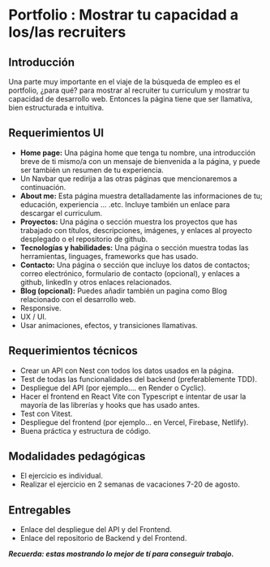 # Portfolio : Mostrar tu capacidad a los/las recruiters

## Introducción
Una parte muy importante en el viaje de la búsqueda de empleo es el portfolio, ¿para qué? para mostrar al recruiter tu curriculum y mostrar tu capacidad de desarrollo web. Entonces la página tiene que ser llamativa, bien estructurada e intuitiva.

## Requerimientos UI
- **Home page:**
Una página home que tenga tu nombre, una introducción breve de ti mismo/a con un mensaje de bienvenida a la página, y puede ser también un resumen de tu experiencia.
- Un Navbar que redirija a las otras páginas que mencionaremos a continuación.
- **About me:**
Esta página muestra detalladamente las informaciones de tu; educación, experiencia ... .etc.
Incluye también un enlace para descargar el curriculum.
- **Proyectos:**
Una página o sección muestra los proyectos que has trabajado con títulos, descripciones, imágenes, y enlaces al proyecto desplegado o el repositorio de github.
- **Tecnologías y habilidades:**
Una página o sección muestra todas las herramientas, linguages, frameworks que has usado.
- **Contacto:**
Una página o sección que incluye los datos de contactos; correo electrónico, formulario de contacto (opcional), y enlaces a github, linkedIn y otros enlaces relacionados.
- **Blog (opcional):**
Puedes añadir también un pagina como Blog relacionado con el desarrollo web.
- Responsive.
- UX / UI.
- Usar animaciones, efectos, y transiciones llamativas.

## Requerimientos técnicos
- Crear un API con Nest con todos los datos usados en la página.
- Test de todas las funcionalidades del backend (preferablemente TDD).
- Despliegue del API (por ejemplo…. en Render o Cyclic).
- Hacer el frontend en React Vite con Typescript e intentar de usar la mayoría de las librerías y hooks que has usado antes.
- Test con Vitest.
- Despliegue del frontend (por ejemplo… en Vercel, Firebase, Netlify).
- Buena práctica y estructura de código.

## Modalidades pedagógicas
- El ejercicio es individual.
- Realizar el ejercicio en 2 semanas de vacaciones 7-20 de agosto.

## Entregables
- Enlace del despliegue del API y del Frontend.
- Enlace del repositorio de Backend y del Frontend.

***Recuerda: estas mostrando lo mejor de tí para conseguir trabajo.***
